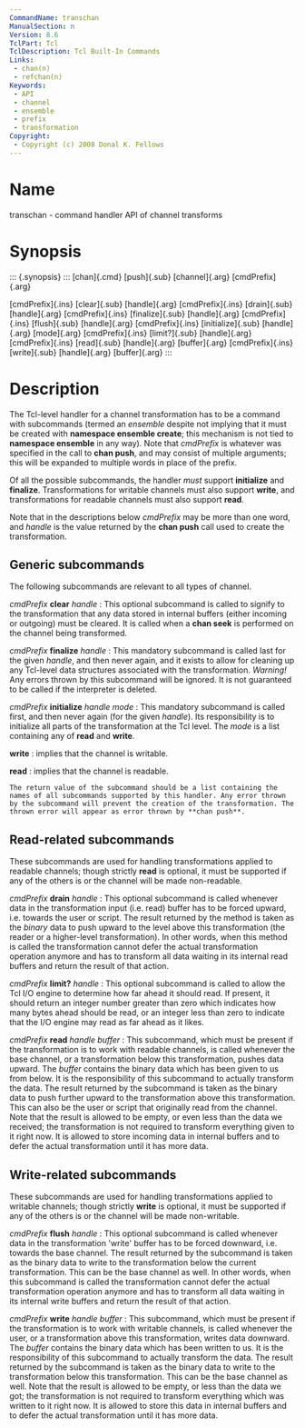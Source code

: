 ```yaml
---
CommandName: transchan
ManualSection: n
Version: 8.6
TclPart: Tcl
TclDescription: Tcl Built-In Commands
Links:
 - chan(n)
 - refchan(n)
Keywords:
 - API
 - channel
 - ensemble
 - prefix
 - transformation
Copyright:
 - Copyright (c) 2008 Donal K. Fellows
---
```


# Name

transchan - command handler API of channel transforms

# Synopsis

::: {.synopsis} :::
[chan]{.cmd} [push]{.sub} [channel]{.arg} [cmdPrefix]{.arg} 

[cmdPrefix]{.ins} [clear]{.sub} [handle]{.arg} 
[cmdPrefix]{.ins} [drain]{.sub} [handle]{.arg} 
[cmdPrefix]{.ins} [finalize]{.sub} [handle]{.arg} 
[cmdPrefix]{.ins} [flush]{.sub} [handle]{.arg} 
[cmdPrefix]{.ins} [initialize]{.sub} [handle]{.arg} [mode]{.arg} 
[cmdPrefix]{.ins} [limit?]{.sub} [handle]{.arg} 
[cmdPrefix]{.ins} [read]{.sub} [handle]{.arg} [buffer]{.arg} 
[cmdPrefix]{.ins} [write]{.sub} [handle]{.arg} [buffer]{.arg} 
:::

# Description

The Tcl-level handler for a channel transformation has to be a command with subcommands (termed an *ensemble* despite not implying that it must be created with **namespace ensemble create**; this mechanism is not tied to **namespace ensemble** in any way). Note that *cmdPrefix* is whatever was specified in the call to **chan push**, and may consist of multiple arguments; this will be expanded to multiple words in place of the prefix.

Of all the possible subcommands, the handler *must* support **initialize** and **finalize**. Transformations for writable channels must also support **write**, and transformations for readable channels must also support **read**.

Note that in the descriptions below *cmdPrefix* may be more than one word, and *handle* is the value returned by the **chan push** call used to create the transformation.

## Generic subcommands

The following subcommands are relevant to all types of channel.

*cmdPrefix* **clear** *handle*
: This optional subcommand is called to signify to the transformation that any data stored in internal buffers (either incoming or outgoing) must be cleared. It is called when a **chan seek** is performed on the channel being transformed.

*cmdPrefix* **finalize** *handle*
: This mandatory subcommand is called last for the given *handle*, and then never again, and it exists to allow for cleaning up any Tcl-level data structures associated with the transformation. *Warning!* Any errors thrown by this subcommand will be ignored. It is not guaranteed to be called if the interpreter is deleted.

*cmdPrefix* **initialize** *handle mode*
: This mandatory subcommand is called first, and then never again (for the given *handle*). Its responsibility is to initialize all parts of the transformation at the Tcl level. The *mode* is a list containing any of **read** and **write**.

**write**
: implies that the channel is writable.

**read**
: implies that the channel is readable.

    The return value of the subcommand should be a list containing the names of all subcommands supported by this handler. Any error thrown by the subcommand will prevent the creation of the transformation. The thrown error will appear as error thrown by **chan push**.


## Read-related subcommands

These subcommands are used for handling transformations applied to readable channels; though strictly **read** is optional, it must be supported if any of the others is or the channel will be made non-readable.

*cmdPrefix* **drain** *handle*
: This optional subcommand is called whenever data in the transformation input (i.e. read) buffer has to be forced upward, i.e. towards the user or script. The result returned by the method is taken as the *binary* data to push upward to the level above this transformation (the reader or a higher-level transformation).
    In other words, when this method is called the transformation cannot defer the actual transformation operation anymore and has to transform all data waiting in its internal read buffers and return the result of that action.

*cmdPrefix* **limit?** *handle*
: This optional subcommand is called to allow the Tcl I/O engine to determine how far ahead it should read. If present, it should return an integer number greater than zero which indicates how many bytes ahead should be read, or an integer less than zero to indicate that the I/O engine may read as far ahead as it likes.

*cmdPrefix* **read** *handle buffer*
: This subcommand, which must be present if the transformation is to work with readable channels, is called whenever the base channel, or a transformation below this transformation, pushes data upward. The *buffer* contains the binary data which has been given to us from below. It is the responsibility of this subcommand to actually transform the data. The result returned by the subcommand is taken as the binary data to push further upward to the transformation above this transformation. This can also be the user or script that originally read from the channel.
    Note that the result is allowed to be empty, or even less than the data we received; the transformation is not required to transform everything given to it right now. It is allowed to store incoming data in internal buffers and to defer the actual transformation until it has more data.


## Write-related subcommands

These subcommands are used for handling transformations applied to writable channels; though strictly **write** is optional, it must be supported if any of the others is or the channel will be made non-writable.

*cmdPrefix* **flush** *handle*
: This optional subcommand is called whenever data in the transformation 'write' buffer has to be forced downward, i.e. towards the base channel. The result returned by the subcommand is taken as the binary data to write to the transformation below the current transformation. This can be the base channel as well.
    In other words, when this subcommand is called the transformation cannot defer the actual transformation operation anymore and has to transform all data waiting in its internal write buffers and return the result of that action.

*cmdPrefix* **write** *handle buffer*
: This subcommand, which must be present if the transformation is to work with writable channels, is called whenever the user, or a transformation above this transformation, writes data downward. The *buffer* contains the binary data which has been written to us. It is the responsibility of this subcommand to actually transform the data.
    The result returned by the subcommand is taken as the binary data to write to the transformation below this transformation. This can be the base channel as well. Note that the result is allowed to be empty, or less than the data we got; the transformation is not required to transform everything which was written to it right now. It is allowed to store this data in internal buffers and to defer the actual transformation until it has more data.


